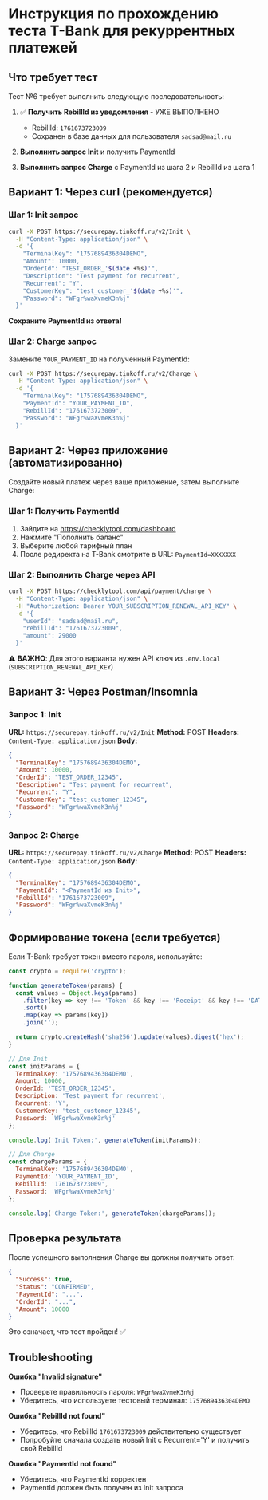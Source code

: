# Инструкция по прохождению теста T-Bank для рекуррентных платежей

## Что требует тест

Тест №6 требует выполнить следующую последовательность:

1. ✅ **Получить RebillId из уведомления** - УЖЕ ВЫПОЛНЕНО
   - RebillId: `1761673723009`
   - Сохранен в базе данных для пользователя `sadsad@mail.ru`

2. **Выполнить запрос Init** и получить PaymentId

3. **Выполнить запрос Charge** с PaymentId из шага 2 и RebillId из шага 1

## Вариант 1: Через curl (рекомендуется)

### Шаг 1: Init запрос

```bash
curl -X POST https://securepay.tinkoff.ru/v2/Init \
  -H "Content-Type: application/json" \
  -d '{
    "TerminalKey": "1757689436304DEMO",
    "Amount": 10000,
    "OrderId": "TEST_ORDER_'$(date +%s)'",
    "Description": "Test payment for recurrent",
    "Recurrent": "Y",
    "CustomerKey": "test_customer_'$(date +%s)'",
    "Password": "WFgr%waXvmeK3n%j"
  }'
```

**Сохраните PaymentId из ответа!**

### Шаг 2: Charge запрос

Замените `YOUR_PAYMENT_ID` на полученный PaymentId:

```bash
curl -X POST https://securepay.tinkoff.ru/v2/Charge \
  -H "Content-Type: application/json" \
  -d '{
    "TerminalKey": "1757689436304DEMO",
    "PaymentId": "YOUR_PAYMENT_ID",
    "RebillId": "1761673723009",
    "Password": "WFgr%waXvmeK3n%j"
  }'
```

## Вариант 2: Через приложение (автоматизированно)

Создайте новый платеж через ваше приложение, затем выполните Charge:

### Шаг 1: Получить PaymentId

1. Зайдите на https://checklytool.com/dashboard
2. Нажмите "Пополнить баланс"
3. Выберите любой тарифный план
4. После редиректа на T-Bank смотрите в URL: `PaymentId=XXXXXXX`

### Шаг 2: Выполнить Charge через API

```bash
curl -X POST https://checklytool.com/api/payment/charge \
  -H "Content-Type: application/json" \
  -H "Authorization: Bearer YOUR_SUBSCRIPTION_RENEWAL_API_KEY" \
  -d '{
    "userId": "sadsad@mail.ru",
    "rebillId": "1761673723009",
    "amount": 29000
  }'
```

⚠️ **ВАЖНО**: Для этого варианта нужен API ключ из `.env.local` (`SUBSCRIPTION_RENEWAL_API_KEY`)

## Вариант 3: Через Postman/Insomnia

### Запрос 1: Init

**URL:** `https://securepay.tinkoff.ru/v2/Init`
**Method:** POST
**Headers:** `Content-Type: application/json`
**Body:**
```json
{
  "TerminalKey": "1757689436304DEMO",
  "Amount": 10000,
  "OrderId": "TEST_ORDER_12345",
  "Description": "Test payment for recurrent",
  "Recurrent": "Y",
  "CustomerKey": "test_customer_12345",
  "Password": "WFgr%waXvmeK3n%j"
}
```

### Запрос 2: Charge

**URL:** `https://securepay.tinkoff.ru/v2/Charge`
**Method:** POST
**Headers:** `Content-Type: application/json`
**Body:**
```json
{
  "TerminalKey": "1757689436304DEMO",
  "PaymentId": "<PaymentId из Init>",
  "RebillId": "1761673723009",
  "Password": "WFgr%waXvmeK3n%j"
}
```

## Формирование токена (если требуется)

Если T-Bank требует токен вместо пароля, используйте:

```javascript
const crypto = require('crypto');

function generateToken(params) {
  const values = Object.keys(params)
    .filter(key => key !== 'Token' && key !== 'Receipt' && key !== 'DATA')
    .sort()
    .map(key => params[key])
    .join('');

  return crypto.createHash('sha256').update(values).digest('hex');
}

// Для Init
const initParams = {
  TerminalKey: '1757689436304DEMO',
  Amount: 10000,
  OrderId: 'TEST_ORDER_12345',
  Description: 'Test payment for recurrent',
  Recurrent: 'Y',
  CustomerKey: 'test_customer_12345',
  Password: 'WFgr%waXvmeK3n%j'
};

console.log('Init Token:', generateToken(initParams));

// Для Charge
const chargeParams = {
  TerminalKey: '1757689436304DEMO',
  PaymentId: 'YOUR_PAYMENT_ID',
  RebillId: '1761673723009',
  Password: 'WFgr%waXvmeK3n%j'
};

console.log('Charge Token:', generateToken(chargeParams));
```

## Проверка результата

После успешного выполнения Charge вы должны получить ответ:

```json
{
  "Success": true,
  "Status": "CONFIRMED",
  "PaymentId": "...",
  "OrderId": "...",
  "Amount": 10000
}
```

Это означает, что тест пройден! ✅

## Troubleshooting

**Ошибка "Invalid signature"**
- Проверьте правильность пароля: `WFgr%waXvmeK3n%j`
- Убедитесь, что используете тестовый терминал: `1757689436304DEMO`

**Ошибка "RebillId not found"**
- Убедитесь, что RebillId `1761673723009` действительно существует
- Попробуйте сначала создать новый Init с Recurrent='Y' и получить свой RebillId

**Ошибка "PaymentId not found"**
- Убедитесь, что PaymentId корректен
- PaymentId должен быть получен из Init запроса
